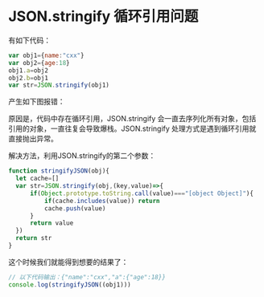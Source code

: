 # JSON.stringify 循环引用问题

有如下代码：
``` js
var obj1={name:"cxx"}
var obj2={age:18}
obj1.a=obj2
obj2.b=obj1
var str=JSON.stringify(obj1)
```
产生如下图报错：
<img :src="$withBase('/imgs/mess/json-stringify.png')">

原因是，代码中存在循环引用，JSON.stringify 会一直去序列化所有对象，包括引用的对象，一直往复会导致爆栈。JSON.stringify 处理方式是遇到循环引用就直接抛出异常。

解决方法，利用JSON.stringify的第二个参数：
``` js
function stringifyJSON(obj){
  let cache=[]
  var str=JSON.stringify(obj,(key,value)=>{
      if(Object.prototype.toString.call(value)==="[object Object]"){
          if(cache.includes(value)) return
          cache.push(value)
      }
      return value
  })
  return str
}
```
这个时候我们就能得到想要的结果了：
```js
// 以下代码输出：{"name":"cxx","a":{"age":18}}
console.log(stringifyJSON((obj1)))  
```

